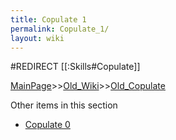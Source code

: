 ```yaml
---
title: Copulate 1
permalink: Copulate_1/
layout: wiki
---
```

#REDIRECT [[:Skills#Copulate]]

[MainPage](/keeperrl_wiki/ "wikilink")>>[Old_Wiki](/keeperrl_wiki/Old_Wiki "wikilink")>>[Old_Copulate](/keeperrl_wiki/Old_Copulate "wikilink")

Other items in this section
-    [Copulate 0](/keeperrl_wiki/Copulate_0 "wikilink")
